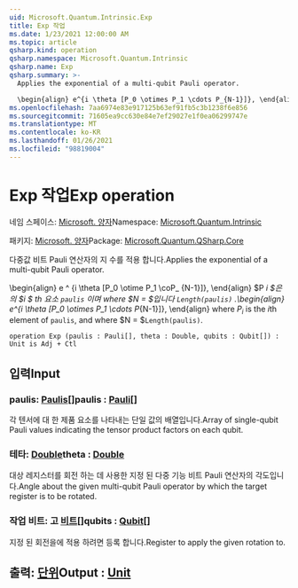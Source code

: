 ```yaml
---
uid: Microsoft.Quantum.Intrinsic.Exp
title: Exp 작업
ms.date: 1/23/2021 12:00:00 AM
ms.topic: article
qsharp.kind: operation
qsharp.namespace: Microsoft.Quantum.Intrinsic
qsharp.name: Exp
qsharp.summary: >-
  Applies the exponential of a multi-qubit Pauli operator.

  \begin{align} e^{i \theta [P_0 \otimes P_1 \cdots P_{N-1}]}, \end{align} where $P_i$ is the $i$th element of `paulis`, and where $N = $`Length(paulis)`.
ms.openlocfilehash: 7aa6974e83e917125b63ef91fb5c3b1238f6e856
ms.sourcegitcommit: 71605ea9cc630e84e7ef29027e1f0ea06299747e
ms.translationtype: MT
ms.contentlocale: ko-KR
ms.lasthandoff: 01/26/2021
ms.locfileid: "98819004"
---
```

# <a name="exp-operation"></a><span data-ttu-id="ba18f-102">Exp 작업</span><span class="sxs-lookup"><span data-stu-id="ba18f-102">Exp operation</span></span>

<span data-ttu-id="ba18f-103">네임 스페이스: [Microsoft. 양자](xref:Microsoft.Quantum.Intrinsic)</span><span class="sxs-lookup"><span data-stu-id="ba18f-103">Namespace: [Microsoft.Quantum.Intrinsic](xref:Microsoft.Quantum.Intrinsic)</span></span>

<span data-ttu-id="ba18f-104">패키지: [Microsoft. 양자](https://nuget.org/packages/Microsoft.Quantum.QSharp.Core)</span><span class="sxs-lookup"><span data-stu-id="ba18f-104">Package: [Microsoft.Quantum.QSharp.Core](https://nuget.org/packages/Microsoft.Quantum.QSharp.Core)</span></span>


<span data-ttu-id="ba18f-105">다중값 비트 Pauli 연산자의 지 수를 적용 합니다.</span><span class="sxs-lookup"><span data-stu-id="ba18f-105">Applies the exponential of a multi-qubit Pauli operator.</span></span>

<span data-ttu-id="ba18f-106">\begin{align} e ^ {i \theta [P_0 \otime P_1 \coP_ {N-1}]}, \end{align} $P _i $은의 $i $ th 요소 `paulis` 이며 where $N = $입니다 `Length(paulis)` .</span><span class="sxs-lookup"><span data-stu-id="ba18f-106">\begin{align} e^{i \theta [P_0 \otimes P_1 \cdots P_{N-1}]}, \end{align} where $P_i$ is the $i$th element of `paulis`, and where $N = $`Length(paulis)`.</span></span>

```qsharp
operation Exp (paulis : Pauli[], theta : Double, qubits : Qubit[]) : Unit is Adj + Ctl
```


## <a name="input"></a><span data-ttu-id="ba18f-107">입력</span><span class="sxs-lookup"><span data-stu-id="ba18f-107">Input</span></span>

### <a name="paulis--pauli"></a><span data-ttu-id="ba18f-108">paulis: [Paulis](xref:microsoft.quantum.lang-ref.pauli)[]</span><span class="sxs-lookup"><span data-stu-id="ba18f-108">paulis : [Pauli](xref:microsoft.quantum.lang-ref.pauli)[]</span></span>

<span data-ttu-id="ba18f-109">각 텐서에 대 한 제품 요소를 나타내는 단일 값의 배열입니다.</span><span class="sxs-lookup"><span data-stu-id="ba18f-109">Array of single-qubit Pauli values indicating the tensor product factors on each qubit.</span></span>


### <a name="theta--double"></a><span data-ttu-id="ba18f-110">테타: [Double](xref:microsoft.quantum.lang-ref.double)</span><span class="sxs-lookup"><span data-stu-id="ba18f-110">theta : [Double](xref:microsoft.quantum.lang-ref.double)</span></span>

<span data-ttu-id="ba18f-111">대상 레지스터를 회전 하는 데 사용한 지정 된 다중 기능 비트 Pauli 연산자의 각도입니다.</span><span class="sxs-lookup"><span data-stu-id="ba18f-111">Angle about the given multi-qubit Pauli operator by which the target register is to be rotated.</span></span>


### <a name="qubits--qubit"></a><span data-ttu-id="ba18f-112">작업 비트: 고 [비트](xref:microsoft.quantum.lang-ref.qubit)[]</span><span class="sxs-lookup"><span data-stu-id="ba18f-112">qubits : [Qubit](xref:microsoft.quantum.lang-ref.qubit)[]</span></span>

<span data-ttu-id="ba18f-113">지정 된 회전을에 적용 하려면 등록 합니다.</span><span class="sxs-lookup"><span data-stu-id="ba18f-113">Register to apply the given rotation to.</span></span>



## <a name="output--unit"></a><span data-ttu-id="ba18f-114">출력: [단위](xref:microsoft.quantum.lang-ref.unit)</span><span class="sxs-lookup"><span data-stu-id="ba18f-114">Output : [Unit](xref:microsoft.quantum.lang-ref.unit)</span></span>

